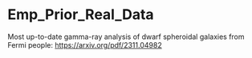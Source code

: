 # Emp_Prior_Real_Data

Most up-to-date gamma-ray analysis of dwarf spheroidal galaxies from Fermi people: https://arxiv.org/pdf/2311.04982
